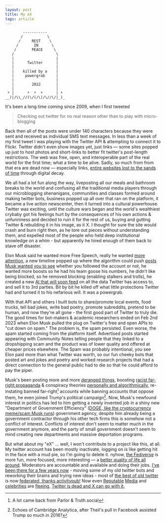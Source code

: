 ```yaml
---
layout: post
title: My eX
tags: article
---
```



            -----------
           /           \
          /     REST    \
         /       IN      \
        /       PEACE     \
       /                   \
       |                   |
       |      Twitter      |
       |                   |
       |    killed by a    |
       |     powergrab     |
       |                   |
       |        2022       |
       |                   |
     * |      *  *  *      | *
    __)|/\\_//(\/(/\)/\//\/|_)_


It's been a long time coming since 2009, when I first tweeted

> Checking out twitter for no real reason other than to play with micro-blogging

Back then all of the posts were under 140 characters because they were sent and
received as individual SMS text messages. In less than a week of my first tweet
I was playing with the Twitter API &amp; attempting to connect it to Flickr.
Twitter didn't even show images yet, just links &mdash; some sites popped up
just to host photos and short-links to better fit twitter's post-length
restrictions. The web was free, open, and interoperable part of the real world
for the first time; what a time to be alive. Sadly, so much from from that era
are dead now &mdash; especially links, [entire websites lost to the sands of
time][10] through digital decay.

We all had a lot fun along the way, liveposting all our meals and bathroom
breaks to the world and confusing all the traditional media players through our
microblogging shenanigans, communities and classes formed around making twitter
bots, business popped up all over that ran on the platform, it became a live
action newscenter, then it turned into a cultural powerhouse. Twitter was
exciting, until the culture wars began and the world's wealthiest crybaby got
his feelings hurt by the consequences of his own actions &amp; unfunniness and
decided to ruin it for the rest of us, buying and gutting Twitter & rebuilding
it in his image, as it X. I thought for sure the site would crash and burn
right then, as he tore out pieces without understanding them, and expelled most
of the people who held deep institutional knowledge on a whim - but apparently
he hired enough of them back to stave off disaster.

Elon Musk said he wanted more Free Speech, really he wanted [more
attention][4], a new timeline popped up where the algorithm could push [posts
Musk wanted you to see][1] whether you followed the account or not, he wanted
more boosts so he had his team goose his numbers, he didn't like being blocked,
so he removed blocking (enabling stalkers and trolls), he created a new [AI
that will soon feed][3] on all the data Twitter has access to, and sell it to
3rd parties. Bit by bit he killed off what little protections Twitter had and
turned it to his nefarious will.  It was a powergrab.

With that API and others I built bots to share/promote local events, food
trucks, tell bad jokes, write bad poetry, promote subreddits, pretend to be
human, and now they're all gone - the first good part of Twitter to truly die.
The good times for bot-makers & academic researchers ended on Feb 2nd 2023 when
Elon Musk pulled the plug on Twitter's free and open APIs to "cut down on
spam." The problem is, the spam persisted.  Even worse, the spam started coming
from the platform itself. Advertised posts started appearing with Community
Notes telling people that they linked to a dropshipping scam and the product
was of lower quality and offered at cheaper prices elsewhere. The Spam was
probably intentional, you see Elon paid more than what Twitter was worth, so
our fun cheeky bots that posted art and jokes and poetry and worked research
projects that had a direct connection to the general public had to die so that
he could afford to pay the piper.

Musk's been posting more and more [deranged things][11], boosting [racist
far-right propaganda][5] &amp; conspiracy theories [personally and
algorithmically][2], re-instating banned far-right[^1] accounts while banning
accounts that oppose them, he even joined Trump's political campaign[^2]. Now,
Musk's newfound interest in politics has led to him getting a newly invented
job in a shiny new "Department of Government Efficiency" ([DOGE, like the
cryptocurrency meme/scam Musk runs][16]) government agency, despite him already
being a government contractor through his other tech firms this is somehow not
a conflict of interest. Conflicts of interest don't seem to matter much in the
government anymore, and the party of small government doesn't seem to mind
creating new departments and massive deportation programs.

But what about my "eX" ... well, I won't contribute to a project like this, at
all.  My twitter account has been mostly inactivate, logging on is like getting
hit in the face with a mud pie, so I'm going to delete it. nyhow, [the
Fediverse][7] is more fun, more focused, more interesting &mdash; a [better
quality of life all around][17].  Moderators are accountable and available and
doing their jobs. [I've been there for a few years now][8] - moving some of my
old twitter bots and reworking their brains and trying new ideas - most of [the
best of old twitter][9] is now [federated, thanks activitypub!][18] Now
even [Reputable][12] [Media][13] and [celebrities][14] are [fleeing][15],
[Twitter is dead and X can go with it.][6]

[^1]: A lot came back from Parlor & Truth.social
[^2]: Echoes of Cambridge Analytica, after Theil's pull in Facebook assisted Trump so much in 2016?

[1]: https://www.standard.co.uk/news/tech/elon-musk-twitter-algorithm-cyberbullying-discrimination-cornell-uc-berkeley-b1084490.html
[2]: https://www.independent.co.uk/tech/elon-musk-trump-x-algorithm-bias-b2640976.html
[3]: https://techcrunch.com/2024/10/17/elon-musks-x-is-changing-its-privacy-policy-to-allow-third-parties-to-train-ai-on-your-posts/
[4]: https://www.zmescience.com/science/news-science/elon-musks-social-media-posts-have-had-a-sudden-boost-since-july-new-research-reveals/
[5]: https://www.theatlantic.com/technology/archive/2022/12/elon-musk-twitter-far-right-activist/672436/
[6]: https://www.cnn.com/2024/10/02/business/elon-musk-twitter-x-fidelity/index.html
[7]: https://jointhefediverse.net/
[8]: https://tilde.zone/@kirch
[9]: https://bsky.social/about
[10]: https://www.computerworld.com/article/2121634/the-web-is-disappearing-is-it-its-fault.html
[11]: https://www.rollingstone.com/culture/culture-features/elon-musk-twitter-misinformation-timeline-1235076786/
[12]: https://www.npr.org/2023/04/12/1169269161/npr-leaves-twitter-government-funded-media-label
[13]: https://www.theguardian.com/media/2024/nov/13/why-the-guardian-is-no-longer-posting-on-x
[14]: https://www.nbcnews.com/pop-culture/celebrity/twitter-celebrities-leaving-elon-musk-rcna54831
[15]: https://docs.google.com/document/d/1dFfEZ8xl8GZChTl17FAoOghAQs-PFEaAyGH1y_vGk6E/edit?tab=t.0#heading=h.682mjq1oo65y
[16]: https://foreignpolicy.com/2021/02/11/dogecoin-how-does-it-work-elon-musk-cryptocurrency/
[17]: https://fedi.tips/
[18]: https://activitypub.rocks/ 
